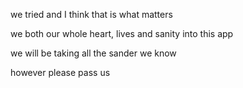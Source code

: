 we tried and I think that is what matters 

we both our whole heart, lives and sanity into this app 

we will be taking all the sander we know 

however please pass us 